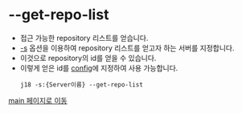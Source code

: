 
# --get-repo-list
- 접근 가능한 repository 리스트를 얻습니다.
- [-s](option_s.md) 옵션을 이용하여 repository 리스트를 얻고자 하는 서버를 지정합니다.
- 이것으로 repository의 id를 얻을 수 있습니다.
- 이렇게 얻은 id를 [config](config.md)에 지정하여 사용 가능합니다.
    ```
    j18 -s:{Server이름} --get-repo-list
    ```

[main 페이지로 이동](main.md)